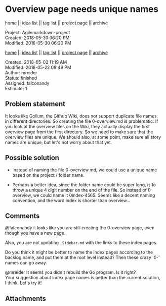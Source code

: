 # Overview page needs unique names

[home](../index.md) || [idea list](../ideas.md) || [tag list](../tags.md) || [project page](../agilemarkdown-project.md) || [archive](archive.md)

Project: Agilemarkdown-project  
Created: 2018-05-30 06:20 PM  
Modified: 2018-05-30 06:20 PM  

[home](../index.md) || [idea list](../ideas.md) || [tag list](../tags.md) || [project page](../agilemarkdown-project.md) || [archive](archive.md)

Created: 2018-05-02 11:19 AM  
Modified: 2018-05-22 08:49 PM  
Author: mreider  
Status: finished  
Assigned: falconandy  
Estimate: 1  

## Problem statement

It looks like Gollum, the Github Wiki, does not support duplicate file names in different directories. So creating the file 0-overview.md is problematic. If you look at the overview files on the Wiki, they actually display the first overview page from the first directory. So we need to make sure that the overview files are unique. We should also, at some point, make sure all story names are unique, but let's not worry about that yet.

## Possible solution

- Instead of naming the file 0-overview.md, we could use a unique name based on the project / folder name.

- Perhaps a better idea, since the folder name could be super long, is to throw a unique 4 digit number on the end of the file. So instead of 0-overview, we could name it 0index-4565. Seems like a decent naming convention, and the word index is shorter than overview...

## Comments

 @falconandy it looks like you are still creating the 0-overview page, even though you have a new page.

Also, you are not updating `_Sidebar.md` with the links to these index pages.

Do you think it might be better to name the index pages according to the backlog name, and put them at the root level instead? Then these crazy '0-' names can go away.

 @mreider It seems you didn't rebuild the Go program. Is it right?   
Your suggestion about index page names is better than the current solution, I think. Let's try it! 

## Attachments

